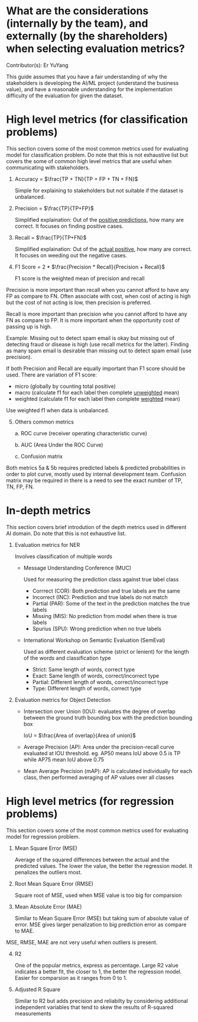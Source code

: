 # What are the considerations (internally by the team), and externally (by the shareholders) when selecting evaluation metrics?

Contributor(s): Er YuYang

This guide assumes that you have a fair understanding of why the stakeholders is developing the AI/ML project (understand the business value), and have a reasonable understanding for the implementation difficulty of the evaluation for given the dataset.


# High level metrics (for classification problems)
This section covers some of the most common metrics used for evaluating model for classification problem. Do note that this is not exhaustive list but covers the some of common high level metrics that are useful when communicating with stakeholders.

1. Accuracy = $\frac{TP + TN}{TP + FP + TN + FN}$
   
   Simple for explaining to stakeholders but not suitable if the dataset is unbalanced.

2. Precision = $\frac{TP}{TP+FP}$

   Simplified explaination: Out of the <u>positive predictions</u>, how many are correct. It focuses on finding positive cases.

3. Recall = $\frac{TP}{TP+FN}$

   Simplified explaination: Out of the <u>actual positive</u>, how many are correct. It focuses on weeding out the negative cases.

4. F1 Score = 2 * $\frac{Precision * Recall}{Precision + Recall}$
   
   F1 score is the weighted mean of precision and recall

Precision is more important than recall when you cannot afford to have any FP as compare to FN. Often associate with cost, when cost of acting is high but the cost of not acting is low, then precision is preferred.

Recall is more important than precision whe you cannot afford to have any FN as compare to FP. It is more important when the opportunity cost of passing up is high. 

Example: Missing out to detect spam email is okay but missing out of detecting fraud or disease is high (use recall metrics for the latter). Finding as many spam email is desirable than missing out to detect spam email (use precision). 

If both Precision and Recall are equally important than F1 score should be used. There are variation of F1 score: 
- micro (globally by counting total positive)
- macro (calculate f1 for each label then complete <u>unweighted</u> mean)
- weighted (calculate f1 for each label then complete <u>weighted</u> mean)

Use weighted f1 when data is unbalanced.

5. Others common metrics

    a. ROC curve (receiver operating characteristic curve) 

    b. AUC (Area Under the ROC Curve)

    c. Confusion matrix

Both metrics 5a & 5b requires predicted labels & predicted probabilities in order to plot curve, mostly used by internal development team. Confusion matrix may be required in there is a need to see the exact number of TP, TN, FP, FN. 

# In-depth metrics
This section covers brief introdution of the depth metrics used in different AI domain. Do note that this is not exhaustive list.

1. Evaluation metrics for NER
   
   Involves classification of multiple words
   - Message Understanding Conference (MUC)
     
     Used for measuring the prediction class against true label class 
     - Corrrect (COR): Both prediction and true labels are the same
     - Incorrect (INC): Prediction and true labels do not match
     - Partial (PAR): Some of the text in the prediction matches the true labels
     - Missing (MIS): No prediction from model when there is true labels
     - Spurius (SPU): Wrong prediction when no true labels

   - International Workshop on Semantic Evaluation (SemEval)

     Used as different evaluation scheme (strict or lenient) for the length of the words and classification type  
     - Strict: Same length of words, correct type
     - Exact: Same length of words, correct/incorrect type
     - Partial: Different length of words, correct/incorrect type
     - Type: Different length of words, correct type

2. Evaluation metrics for Object Detection

   - Intersection over Union (IOU): evaluates the degree of overlap between the ground truth bounding box with the prediction bounding box

     IoU = $\frac{Area of overlap}{Area of union}$
   - Average Precision (AP): Area under the precision-recall curve evaluated at IOU threshold. eg. AP50 means IoU above 0.5 is TP while
   AP75 mean IoU above 0.75 
   - Mean Average Precision (mAP): AP is calculated individually for each class, then performed averaging of AP values over all classes


# High level metrics (for regression problems)
This section covers some of the most common metrics used for evaluating model for regression problem. 

1. Mean Square Error (MSE)

   Average of the squared differences between the actual and the predicted values. The lower the value, the better the regression model. It penalizes the outliers most.

2. Root Mean Square Error (RMSE)
   
   Square root of MSE, used when MSE value is too big for comparsion

3. Mean Absolute Error (MAE)

   Similar to Mean Square Error (MSE) but taking sum of absolute value of error. MSE gives larger penalization to big prediction error as compare to MAE.

MSE, RMSE, MAE are  not very useful when outliers is present.

4. R2
   
   One of the popular metrics, express as percentage. Large R2 value indicates a better fit, the closer to 1, the better the regression model. Easier for comparsion as it ranges from 0 to 1.  

5. Adjusted R Square

   Similar to R2 but adds precision and reliabilty by considering additional independent variables that tend to skew the results of R-squared measurements